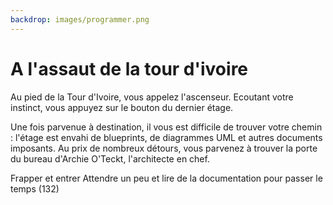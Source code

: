 ```yaml
---
backdrop: images/programmer.png
---
```


# A l'assaut de la tour d'ivoire

Au pied de la Tour d'Ivoire, vous appelez l'ascenseur. Ecoutant votre instinct, vous appuyez sur le bouton du dernier étage.

Une fois parvenue à destination, il vous est difficile de trouver votre chemin : l'étage est envahi de blueprints, de diagrammes UML et autres documents imposants. Au prix de nombreux détours, vous parvenez à trouver la porte du bureau d'Archie O'Teckt, l'architecte en chef.

Frapper et entrer 
Attendre un peu et lire de la documentation pour passer le temps (132)

<Page url="/assaut-tour-ivoire/131" instructions="" action="Frapper et entrer" condition="none" />
<Page url="/assaut-tour-ivoire/132" instructions="" action="Lire la documentation" condition="none" />
